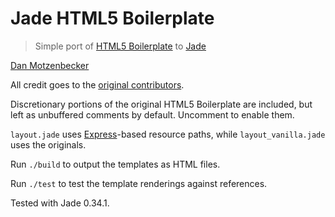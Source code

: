 # Jade HTML5 Boilerplate
> Simple port of [HTML5 Boilerplate](http://html5boilerplate.com) to [Jade](http://jade-lang.com)

[Dan Motzenbecker](https://twitter.com/dcmotz)

All credit goes to the [original contributors](https://github.com/h5bp/html5-boilerplate/graphs/contributors).

Discretionary portions of the original HTML5 Boilerplate are included,
but left as unbuffered comments by default. Uncomment to enable them.

`layout.jade` uses [Express](http://expressjs.com)-based resource paths,
while `layout_vanilla.jade` uses the originals.

Run `./build` to output the templates as HTML files.

Run `./test` to test the template renderings against references.

Tested with Jade 0.34.1.


